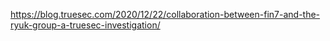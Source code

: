 https://blog.truesec.com/2020/12/22/collaboration-between-fin7-and-the-ryuk-group-a-truesec-investigation/
